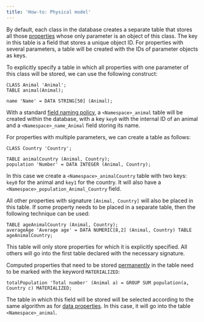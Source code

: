 ```yaml
---
title: 'How-to: Physical model'
---
```


By default, each class in the database creates a separate table that stores all those [properties](Properties.md) whose only parameter is an object of this class. The key in this table is a field that stores a unique object ID. For properties with several parameters, a table will be created with the IDs of parameter objects as keys.

To explicitly specify a table in which all properties with one parameter of this class will be stored, we can use the following construct:

```lsf
CLASS Animal 'Animal';
TABLE animal(Animal);

name 'Name' = DATA STRING[50] (Animal);
```

With a standard [field naming policy](Tables.md#name), a `<Namespace>_animal` table will be created within the database, with a key `key0` with the internal ID of an animal and a `<Namespace>_name_Animal` field storing its name.

For properties with multiple parameters, we can create a table as follows:

```lsf
CLASS Country 'Country';

TABLE animalCountry (Animal, Country);
population 'Number' = DATA INTEGER (Animal, Country);
```

In this case we create a `<Namespace>_animalCountry` table with two keys: `key0` for the animal and `key1` for the country. It will also have a `<Namespace>_population_Animal_Country` field.

All other properties with signature `[Animal, Country]` will also be placed in this table. If some property needs to be placed in a separate table, then the following technique can be used:

```lsf
TABLE ageAnimalCountry (Animal, Country);
averageAge 'Average age' = DATA NUMERIC[8,2] (Animal, Country) TABLE ageAnimalCountry;
```

This table will only store properties for which it is explicitly specified. All others will go into the first table declared with the necessary signature.

Computed properties that need to be stored [permanently](Materializations.md) in the table need to be marked with the keyword `MATERIALIZED`:

```lsf
totalPopulation 'Total number' (Animal a) = GROUP SUM population(a, Country c) MATERIALIZED;
```

The table in which this field will be stored will be selected according to the same algorithm as for [data properties](Data_properties_DATA.md). In this case, it will go into the table `<Namespace>_animal`.
